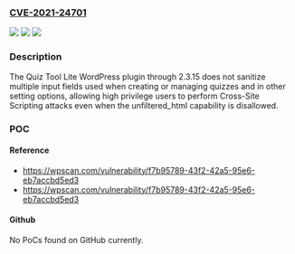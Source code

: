 ### [CVE-2021-24701](https://cve.mitre.org/cgi-bin/cvename.cgi?name=CVE-2021-24701)
![](https://img.shields.io/static/v1?label=Product&message=Quiz%20Tool%20Lite&color=blue)
![](https://img.shields.io/static/v1?label=Version&message=2.3.15%3C%3D%202.3.15%20&color=brighgreen)
![](https://img.shields.io/static/v1?label=Vulnerability&message=CWE-79%20Cross-site%20Scripting%20(XSS)&color=brighgreen)

### Description

The Quiz Tool Lite WordPress plugin through 2.3.15 does not sanitize multiple input fields used when creating or managing quizzes and in other setting options, allowing high privilege users to perform Cross-Site Scripting attacks even when the unfiltered_html capability is disallowed.

### POC

#### Reference
- https://wpscan.com/vulnerability/f7b95789-43f2-42a5-95e6-eb7accbd5ed3
- https://wpscan.com/vulnerability/f7b95789-43f2-42a5-95e6-eb7accbd5ed3

#### Github
No PoCs found on GitHub currently.

